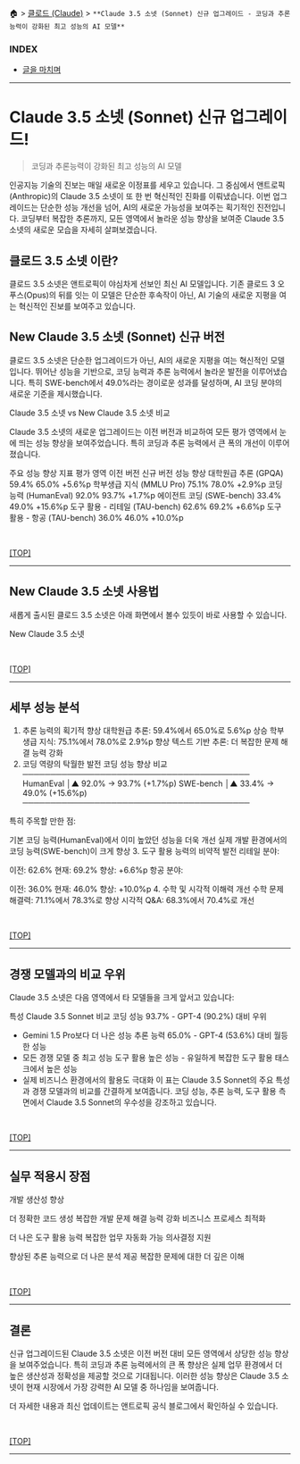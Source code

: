 🏠 > [클로드 (Claude)](../) > `**Claude 3.5 소넷 (Sonnet) 신규 업그레이드 - 코딩과 추론능력이 강화된 최고 성능의 AI 모델**`

### INDEX
- [글을 마치며](#글을-마치며)
 
---

# Claude 3.5 소넷 (Sonnet) 신규 업그레이드! 
> 코딩과 추론능력이 강화된 최고 성능의 AI 모델

인공지능 기술의 진보는 매일 새로운 이정표를 세우고 있습니다. 그 중심에서 앤트로픽(Anthropic)의 Claude 3.5 소넷이 또 한 번 혁신적인 진화를 이뤄냈습니다. 이번 업그레이드는 단순한 성능 개선을 넘어, AI의 새로운 가능성을 보여주는 획기적인 진전입니다. 코딩부터 복잡한 추론까지, 모든 영역에서 놀라운 성능 향상을 보여준 Claude 3.5 소넷의 새로운 모습을 자세히 살펴보겠습니다.

## 클로드 3.5 소넷 이란?
클로드 3.5 소넷은 앤트로픽이 야심차게 선보인 최신 AI 모델입니다. 기존 클로드 3 오푸스(Opus)의 뒤를 잇는 이 모델은 단순한 후속작이 아닌, AI 기술의 새로운 지평을 여는 혁신적인 진보를 보여주고 있습니다.

## New Claude 3.5 소넷 (Sonnet) 신규 버전
클로드 3.5 소넷은 단순한 업그레이드가 아닌, AI의 새로운 지평을 여는 혁신적인 모델입니다. 뛰어난 성능을 기반으로, 코딩 능력과 추론 능력에서 놀라운 발전을 이루어냈습니다. 특히 SWE-bench에서 49.0%라는 경이로운 성과를 달성하며, AI 코딩 분야의 새로운 기준을 제시했습니다.

Claude 3.5 소넷 vs New Claude 3.5 소넷 비교

Claude 3.5 소넷의 새로운 업그레이드는 이전 버전과 비교하여 모든 평가 영역에서 눈에 띄는 성능 향상을 보여주었습니다. 특히 코딩과 추론 능력에서 큰 폭의 개선이 이루어졌습니다.

주요 성능 향상 지표
평가 영역	이전 버전	신규 버전	성능 향상
대학원급 추론 (GPQA)	59.4%	65.0%	+5.6%p
학부생급 지식 (MMLU Pro)	75.1%	78.0%	+2.9%p
코딩 능력 (HumanEval)	92.0%	93.7%	+1.7%p
에이전트 코딩 (SWE-bench)	33.4%	49.0%	+15.6%p
도구 활용 - 리테일 (TAU-bench)	62.6%	69.2%	+6.6%p
도구 활용 - 항공 (TAU-bench)	36.0%	46.0%	+10.0%p


<br/>

[[TOP]](#index)

---
## New Claude 3.5 소넷 사용법
새롭게 출시된 클로드 3.5 소넷은 아래 화면에서 볼수 있듯이 바로 사용할 수 있습니다.

New Claude 3.5 소넷

<br/>

[[TOP]](#index)

---
## 세부 성능 분석
1. 추론 능력의 획기적 향상
대학원급 추론: 59.4%에서 65.0%로 5.6%p 상승
학부생급 지식: 75.1%에서 78.0%로 2.9%p 향상
텍스트 기반 추론: 더 복잡한 문제 해결 능력 강화
2. 코딩 역량의 탁월한 발전
코딩 성능 향상 비교
─────────────────────────────────────────
HumanEval        │▲ 92.0% → 93.7% (+1.7%p)
SWE-bench        │▲ 33.4% → 49.0% (+15.6%p)
─────────────────────────────────────────

특히 주목할 만한 점:

기본 코딩 능력(HumanEval)에서 이미 높았던 성능을 더욱 개선
실제 개발 환경에서의 코딩 능력(SWE-bench)이 크게 향상
3. 도구 활용 능력의 비약적 발전
리테일 분야:

이전: 62.6%
현재: 69.2%
향상: +6.6%p
항공 분야:

이전: 36.0%
현재: 46.0%
향상: +10.0%p
4. 수학 및 시각적 이해력 개선
수학 문제 해결력: 71.1%에서 78.3%로 향상
시각적 Q&A: 68.3%에서 70.4%로 개선

<br/>

[[TOP]](#index)

---
## 경쟁 모델과의 비교 우위
Claude 3.5 소넷은 다음 영역에서 타 모델들을 크게 앞서고 있습니다:

특성	Claude 3.5 Sonnet	비교
코딩 성능	93.7%	- GPT-4 (90.2%) 대비 우위
- Gemini 1.5 Pro보다 더 나은 성능
추론 능력	65.0%	- GPT-4 (53.6%) 대비 월등한 성능
- 모든 경쟁 모델 중 최고 성능
도구 활용	높은 성능	- 유일하게 복잡한 도구 활용 태스크에서 높은 성능
- 실제 비즈니스 환경에서의 활용도 극대화
이 표는 Claude 3.5 Sonnet의 주요 특성과 경쟁 모델과의 비교를 간결하게 보여줍니다. 코딩 성능, 추론 능력, 도구 활용 측면에서 Claude 3.5 Sonnet의 우수성을 강조하고 있습니다.

<br/>

[[TOP]](#index)

---
## 실무 적용시 장점
개발 생산성 향상

더 정확한 코드 생성
복잡한 개발 문제 해결 능력 강화
비즈니스 프로세스 최적화

더 나은 도구 활용 능력
복잡한 업무 자동화 가능
의사결정 지원

향상된 추론 능력으로 더 나은 분석 제공
복잡한 문제에 대한 더 깊은 이해

<br/>

[[TOP]](#index)

---
## 결론
신규 업그레이드된 Claude 3.5 소넷은 이전 버전 대비 모든 영역에서 상당한 성능 향상을 보여주었습니다. 특히 코딩과 추론 능력에서의 큰 폭 향상은 실제 업무 환경에서 더 높은 생산성과 정확성을 제공할 것으로 기대됩니다. 이러한 성능 향상은 Claude 3.5 소넷이 현재 시장에서 가장 강력한 AI 모델 중 하나임을 보여줍니다.

더 자세한 내용과 최신 업데이트는 앤트로픽 공식 블로그에서 확인하실 수 있습니다.

<br/>

[[TOP]](#index)

---